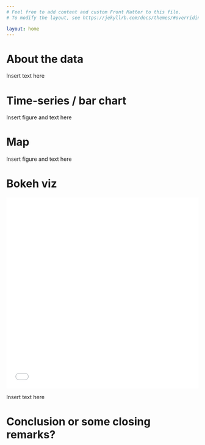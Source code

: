```yaml
---
# Feel free to add content and custom Front Matter to this file.
# To modify the layout, see https://jekyllrb.com/docs/themes/#overriding-theme-defaults

layout: home
---
```


# About the data

Insert text here

# Time-series / bar chart

Insert figure and text here


# Map

Insert figure and text here


# Bokeh viz

<iframe src="/flowers.html"
    sandbox="allow-same-origin allow-scripts"
    width="100%"
    height="500"
    scrolling="no"
    seamless="seamless"
    frameborder="0">
</iframe>

Insert text here


# Conclusion or some closing remarks?


